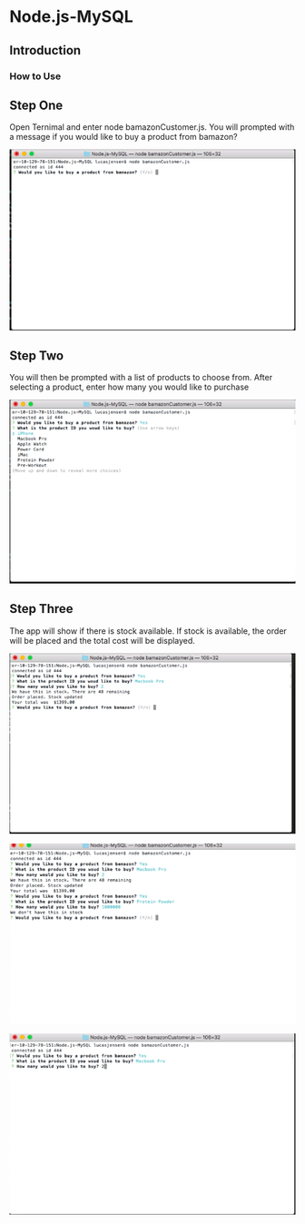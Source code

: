 # Node.js-MySQL

## Introduction

### How to Use


## Step One
 Open Ternimal and enter node bamazonCustomer.js. 
 You will prompted with a message if you would like to buy a product from bamazon?
 

 
![Step one](./images/toPurchase.png)


## Step Two
You will then be prompted with a list of products to choose from.
After selecting a product, enter how many you would like to purchase


![Step Two](./images/productList.png)


## Step Three
The app will show if there is stock available. 
If stock is available, the order will be placed and the total cost will be displayed. 


![Step Three](./images/orderPlaced.png)

![Step Four](./images/noneInStock.png)

![Step Five](./images/buy.png)



